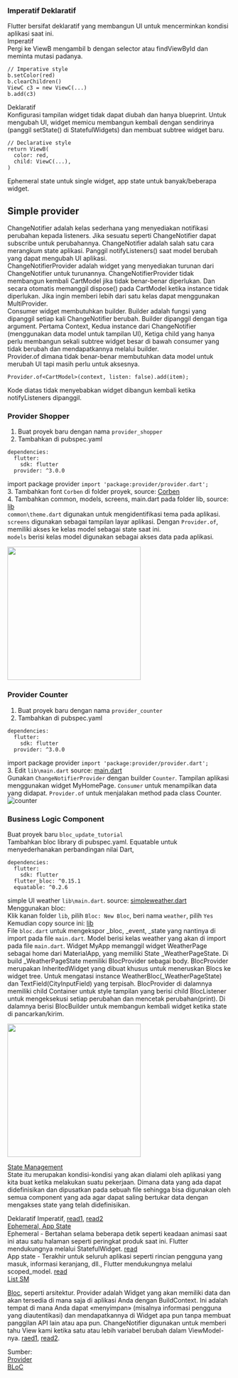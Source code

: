 ### Imperatif Deklaratif
Flutter bersifat deklaratif yang membangun UI untuk mencerminkan kondisi aplikasi saat ini.\
Imperatif\
Pergi ke ViewB mengambil b dengan selector atau findViewById dan meminta mutasi padanya.
```
// Imperative style
b.setColor(red)
b.clearChildren()
ViewC c3 = new ViewC(...)
b.add(c3)
```
Deklaratif\
Konfigurasi tampilan widget tidak dapat diubah dan hanya blueprint. 
Untuk mengubah UI, widget memicu membangun kembali dengan sendirinya 
(panggil setState() di StatefulWidgets) dan membuat subtree widget baru.
```
// Declarative style
return ViewB(
  color: red,
  child: ViewC(...),
)
```
Ephemeral state untuk single widget, app state untuk banyak/beberapa widget.
## Simple provider
ChangeNotifier adalah kelas sederhana yang menyediakan notifikasi perubahan kepada listeners. 
Jika sesuatu seperti ChangeNotifier dapat subscribe untuk perubahannya. 
ChangeNotifier adalah salah satu cara merangkum state aplikasi. 
Panggil notifyListeners() saat model berubah yang dapat mengubah UI aplikasi.\
ChangeNotifierProvider adalah widget yang menyediakan turunan dari ChangeNotifier untuk turunannya. 
ChangeNotifierProvider tidak membangun kembali CartModel jika tidak benar-benar diperlukan. 
Dan secara otomatis memanggil dispose() pada CartModel ketika instance tidak diperlukan. 
Jika ingin memberi lebih dari satu kelas dapat menggunakan MultiProvider.\
Consumer widget membutuhkan builder. Builder adalah fungsi yang dipanggil setiap kali ChangeNotifier berubah. 
Builder dipanggil dengan tiga argument. Pertama Context, Kedua instance dari ChangeNotifier (menggunakan data model untuk tampilan UI), 
Ketiga child yang hanya perlu membangun sekali subtree widget besar di bawah consumer yang tidak berubah dan mendapatkannya melalui builder.\
Provider.of dimana tidak benar-benar membutuhkan data model untuk merubah UI tapi masih perlu untuk aksesnya.
```
Provider.of<CartModel>(context, listen: false).add(item);
```
Kode diatas tidak menyebabkan widget dibangun kembali ketika notifyListeners dipanggil.

### Provider Shopper
1. Buat proyek baru dengan nama `provider_shopper`
2. Tambahkan di pubspec.yaml
```
dependencies:
  flutter:
    sdk: flutter
  provider: ^3.0.0
```
import package provider `import 'package:provider/provider.dart';`\
3. Tambahkan font `Corben` di folder proyek, source: [Corben](https://github.com/Fourthten/praxis-academy/tree/master/novice/03-01/latihan/fonts/Corben)\
4. Tambahkan common, models, screens, main.dart pada folder lib, source: [lib](https://github.com/Fourthten/praxis-academy/tree/master/novice/03-01/latihan/lib_shopper)\
`common\theme.dart` digunakan untuk mengidentifikasi tema pada aplikasi.\
`screens` digunakan sebagai tampilan layar aplikasi. 
Dengan `Provider.of`, memiliki akses ke kelas model sebagai state saat ini.\
`models` berisi kelas model digunakan sebagai akses data pada aplikasi.

<img src="https://github.com/Fourthten/praxis-academy/blob/master/novice/03-01/latihan/record/shopper.gif" width="300">

### Provider Counter
1. Buat proyek baru dengan nama `provider_counter`
2. Tambahkan di pubspec.yaml
```
dependencies:
  flutter:
    sdk: flutter
  provider: ^3.0.0
```
import package provider `import 'package:provider/provider.dart';`\
3. Edit `lib\main.dart` source: [main.dart](https://github.com/Fourthten/praxis-academy/blob/master/novice/03-01/latihan/counter.dart)\
Gunakan `ChangeNotifierProvider` dengan builder `Counter`. Tampilan aplikasi menggunakan widget MyHomePage. 
`Consumer` untuk menampilkan data yang didapat. `Provider.of` untuk menjalakan method pada class Counter.\
![counter](https://github.com/Fourthten/praxis-academy/blob/master/novice/03-01/latihan/images/counter.PNG)
### Business Logic Component
Buat proyek baru `bloc_update_tutorial`\
Tambahkan bloc library di pubspec.yaml. 
Equatable untuk menyederhanakan perbandingan nilai Dart,
```
dependencies:
  flutter:
    sdk: flutter
  flutter_bloc: ^0.15.1
  equatable: ^0.2.6
```
simple UI weather `lib\main.dart`. source: [simpleweather.dart](https://github.com/Fourthten/praxis-academy/blob/master/novice/03-01/latihan/simpleweather.dart)\
Menggunakan bloc:\
Klik kanan folder `lib`, pilih `Bloc: New Bloc`, beri nama `weather`, pilih `Yes`\
Kemudian copy source ini: [lib](https://github.com/Fourthten/praxis-academy/tree/master/novice/03-01/latihan/lib_weather)\
File `bloc.dart` untuk mengekspor _bloc, _event, _state yang nantinya di import pada file `main.dart`. 
Model berisi kelas weather yang akan di import pada file `main.dart`. 
Widget MyApp memanggil widget WeatherPage sebagai home dari MaterialApp, yang memiliki State _WeatherPageState. 
Di build _WeatherPageState memiliki BlocProvider sebagai body. 
BlocProvider merupakan InheritedWidget yang dibuat khusus untuk meneruskan Blocs ke widget tree. 
Untuk mengatasi instance WeatherBloc(_WeatherPageState) dan TextField(CityInputField) yang terpisah. 
BlocProvider di dalamnya memiliki child Container untuk style tampilan yang berisi 
child BlocListener untuk mengeksekusi setiap perubahan dan mencetak perubahan(print). 
Di dalamnya berisi BlocBuilder untuk membangun kembali widget ketika state di pancarkan/kirim.

<img src="https://github.com/Fourthten/praxis-academy/blob/master/novice/03-01/latihan/record/weather.gif" width="300">

[State Management](https://flutter.dev/docs/development/data-and-backend/state-mgmt/intro)\
State itu merupakan kondisi-kondisi yang akan dialami oleh aplikasi yang kita buat ketika melakukan suatu pekerjaan.
Dimana data yang ada dapat didefinisikan dan dipusatkan pada sebuah file sehingga bisa digunakan oleh semua component yang ada agar dapat saling bertukar data dengan mengakses state yang telah didefinisikan.

Deklaratif Imperatif, [read1](https://flutter.dev/docs/get-started/flutter-for/declarative), 
[read2](https://medium.com/@masbe/pemrograman-declarative-vs-pemrograman-imperative-c41bb7e03112)\
[Ephemeral, App State](https://flutter.dev/docs/development/data-and-backend/state-mgmt/ephemeral-vs-app)\
Ephemeral - Bertahan selama beberapa detik seperti keadaan animasi saat ini atau satu halaman seperti peringkat produk saat ini. Flutter mendukungnya melalui StatefulWidget. 
[read](https://www.tutorialspoint.com/flutter/flutter_ephemeral_state_management.htm)\
App state - Terakhir untuk seluruh aplikasi seperti rincian pengguna yang masuk, informasi keranjang, dll., Flutter mendukungnya melalui scoped_model. [read](https://www.tutorialspoint.com/flutter/flutter_application_state.htm)\
[List SM](https://flutter.dev/docs/development/data-and-backend/state-mgmt/options)

[Bloc](https://medium.com/learnfazz/bloc-pattern-pada-flutter-a13523af8484), seperti arsitektur. 
Provider adalah Widget yang akan memiliki data dan akan tersedia di mana saja di aplikasi Anda dengan BuildContext. Ini adalah tempat di mana Anda dapat «menyimpan» (misalnya informasi pengguna yang diautentikasi) dan mendapatkannya di Widget apa pun tanpa membuat panggilan API lain atau apa pun.
ChangeNotifier digunakan untuk memberi tahu View kami ketika satu atau lebih variabel berubah dalam ViewModel-nya. 
[raed1](https://flutter.dev/docs/development/data-and-backend/state-mgmt/simple), 
[read2](https://medium.com/@dafinrs/pragmatic-state-dan-provider-d24fd3bf746a).

Sumber:\
[Provider](https://flutter.dev/docs/development/data-and-backend/state-mgmt/simple)\
[BLoC](https://resocoder.com/2019/06/12/bloc-library-updated-painless-state-management-for-flutter/)